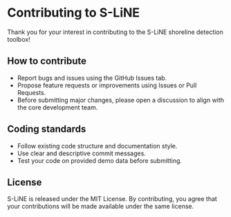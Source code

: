 # Contributing to S-LiNE

Thank you for your interest in contributing to the S-LiNE shoreline detection toolbox!

## How to contribute

- Report bugs and issues using the GitHub Issues tab.
- Propose feature requests or improvements using Issues or Pull Requests.
- Before submitting major changes, please open a discussion to align with the core development team.

## Coding standards

- Follow existing code structure and documentation style.
- Use clear and descriptive commit messages.
- Test your code on provided demo data before submitting.

## License

S-LiNE is released under the MIT License. By contributing, you agree that your contributions will be made available under the same license.
